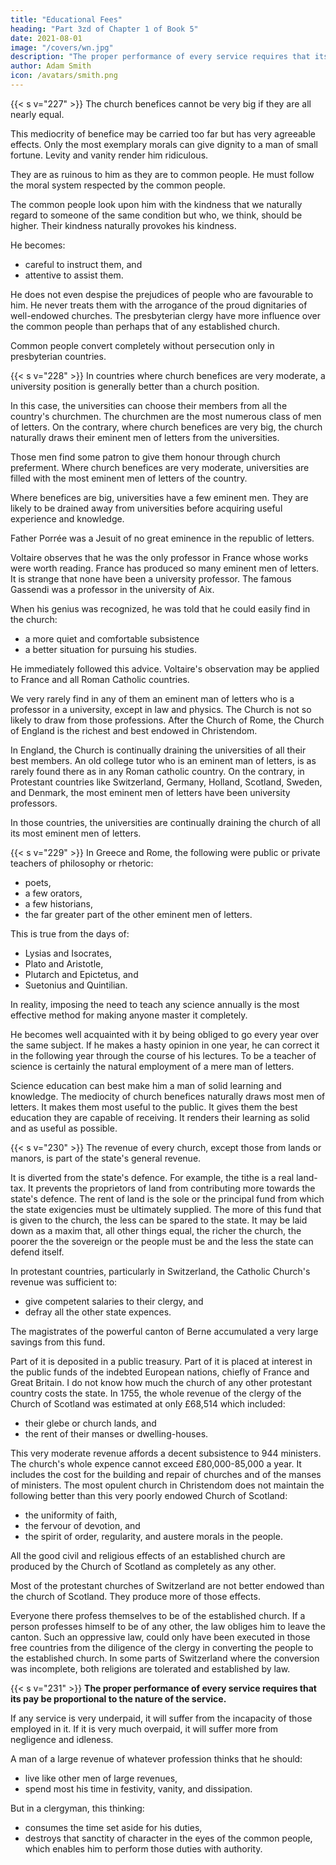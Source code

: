 ```yaml
---
title: "Educational Fees"
heading: "Part 3zd of Chapter 1 of Book 5"
date: 2021-08-01
image: "/covers/wn.jpg"
description: "The proper performance of every service requires that its pay be proportional to the nature of the service"
author: Adam Smith
icon: /avatars/smith.png
---
```





{{< s v="227" >}} The church benefices cannot be very big if they are all nearly equal.

This mediocrity of benefice may be carried too far but has very agreeable effects.
Only the most exemplary morals can give dignity to a man of small fortune.
Levity and vanity render him ridiculous.

They are as ruinous to him as they are to common people.
He must follow the moral system respected by the common people.

The common people look upon him with the kindness that we naturally regard to someone of the same condition but who, we think, should be higher.
Their kindness naturally provokes his kindness.

He becomes:
- careful to instruct them, and
- attentive to assist them.

He does not even despise the prejudices of people who are favourable to him.
He never treats them with the arrogance of the proud dignitaries of well-endowed churches.
The presbyterian clergy have more influence over the common people than perhaps that of any established church.

Common people convert completely without persecution only in presbyterian countries.


{{< s v="228" >}} In countries where church benefices are very moderate, a university position is generally better than a church position.

In this case, the universities can choose their members from all the country's churchmen.
The churchmen are the most numerous class of men of letters.
On the contrary, where church benefices are very big, the church naturally draws their eminent men of letters from the universities.

Those men find some patron to give them honour through church preferment.
Where church benefices are very moderate, universities are filled with the most eminent men of letters of the country.

Where benefices are big, universities have a few eminent men.
They are likely to be drained away from universities before acquiring useful experience and knowledge.

Father Porrée was a Jesuit of no great eminence in the republic of letters.

Voltaire observes that he was the only professor in France whose works were worth reading.
France has produced so many eminent men of letters.
It is strange that none have been a university professor.
The famous Gassendi was a professor in the university of Aix.

When his genius was recognized, he was told that he could easily find in the church:
- a more quiet and comfortable subsistence
- a better situation for pursuing his studies.

He immediately followed this advice. Voltaire's observation may be applied to France and all Roman Catholic countries.

We very rarely find in any of them an eminent man of letters who is a professor in a university, except in law and physics.
The Church is not so likely to draw from those professions.
After the Church of Rome, the Church of England is the richest and best endowed in Christendom.

In England, the Church is continually draining the universities of all their best members.
An old college tutor who is an eminent man of letters, is as rarely found there as in any Roman catholic country.
On the contrary, in Protestant countries like Switzerland, Germany, Holland, Scotland, Sweden, and Denmark, the most eminent men of letters have been university professors.

In those countries, the universities are continually draining the church of all its most eminent men of letters.

{{< s v="229" >}} In Greece and Rome, the following were public or private teachers of philosophy or rhetoric:
- poets,
- a few orators,
- a few historians,
- the far greater part of the other eminent men of letters.

This is true from the days of:
- Lysias and Isocrates,
- Plato and Aristotle,
- Plutarch and Epictetus, and
- Suetonius and Quintilian.

In reality, imposing the need to teach any science annually is the most effective method for making anyone master it completely.

He becomes well acquainted with it by being obliged to go every year over the same subject.
If he makes a hasty opinion in one year, he can correct it in the following year through the course of his lectures.
To be a teacher of science is certainly the natural employment of a mere man of letters.

Science education can best make him a man of solid learning and knowledge.
The mediocity of church benefices naturally draws most men of letters.
It makes them most useful to the public.
It gives them the best education they are capable of receiving.
It renders their learning as solid and as useful as possible.


{{< s v="230" >}} The revenue of every church, except those from lands or manors, is part of the state's general revenue.

It is diverted from the state's defence.
For example, the tithe is a real land-tax.
It prevents the proprietors of land from contributing more towards the state's defence.
The rent of land is the sole or the principal fund from which the state exigencies must be ultimately supplied.
The more of this fund that is given to the church, the less can be spared to the state.
It may be laid down as a maxim that, all other things equal, the richer the church, the poorer the the sovereign or the people must be and the less the state can defend itself.

In protestant countries, particularly in Switzerland, the Catholic Church's revenue was sufficient to:
- give competent salaries to their clergy, and
- defray all the other state expences.

The magistrates of the powerful canton of Berne accumulated a very large savings from this fund.

Part of it is deposited in a public treasury.
Part of it is placed at interest in the public funds of the indebted European nations, chiefly of France and Great Britain.
I do not know how much the church of any other protestant country costs the state.
In 1755, the whole revenue of the clergy of the Church of Scotland was estimated at only £68,514 which included:
- their glebe or church lands, and
- the rent of their manses or dwelling-houses.

This very moderate revenue affords a decent subsistence to 944 ministers.
The church's whole expence cannot exceed £80,000-85,000 a year.
It includes the cost for the building and repair of churches and of the manses of ministers.
The most opulent church in Christendom does not maintain the following better than this very poorly endowed Church of Scotland:
- the uniformity of faith,
- the fervour of devotion, and
- the spirit of order, regularity, and austere morals in the people.

All the good civil and religious effects of an established church are produced by the Church of Scotland as completely as any other.

Most of the protestant churches of Switzerland are not better endowed than the church of Scotland.
They produce more of those effects.

Everyone there profess themselves to be of the established church.
If a person professes himself to be of any other, the law obliges him to leave the canton.
Such an oppressive law, could only have been executed in those free countries from the diligence of the clergy in converting the people to the established church.
In some parts of Switzerland where the conversion was incomplete, both religions are tolerated and established by law.



{{< s v="231" >}} **The proper performance of every service requires that its pay be proportional to the nature of the service.**

If any service is very underpaid, it will suffer from the incapacity of those employed in it.
If it is very much overpaid, it will suffer more from negligence and idleness.

A man of a large revenue of whatever profession thinks that he should:
- live like other men of large revenues,
- spend most his time in festivity, vanity, and dissipation.

But in a clergyman, this thinking:
- consumes the time set aside for his duties,
- destroys that sanctity of character in the eyes of the common people, which enables him to perform those duties with authority.